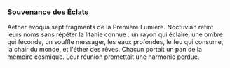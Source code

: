 ### Souvenance des Éclats
Aether évoqua sept fragments de la Première Lumière.
Noctuvian retint leurs noms sans répéter la litanie connue :
un rayon qui éclaire,
une ombre qui féconde,
un souffle messager,
les eaux profondes,
le feu qui consume,
la chair du monde,
et l'éther des rêves.
Chacun portait un pan de la mémoire cosmique.
Leur réunion promettait une harmonie perdue.
